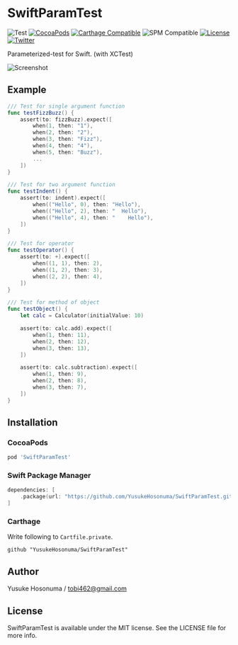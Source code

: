 # SwiftParamTest

![Test](https://github.com/YusukeHosonuma/SwiftParamTest/workflows/Test/badge.svg)
[![CocoaPods](https://img.shields.io/cocoapods/v/SwiftParamTest.svg)](https://cocoapods.org/pods/SwiftParamTest)
[![Carthage Compatible](https://img.shields.io/badge/Carthage-compatible-4BC51D.svg?style=flat)](https://github.com/Carthage/Carthage)
![SPM Compatible](https://img.shields.io/badge/SPM-compatible-4BC51D.svg?style=flat)
[![License](https://img.shields.io/github/license/YusukeHosonuma/SwiftPrettyPrint)](https://github.com/YusukeHosonuma/SwiftPrettyPrint/blob/master/LICENSE)
[![Twitter](https://img.shields.io/twitter/url?style=social&url=https%3A%2F%2Ftwitter.com%2Ftobi462)](https://twitter.com/tobi462)

Parameterized-test for Swift. (with XCTest)

![Screenshot](https://raw.githubusercontent.com/YusukeHosonuma/SwiftParamTest/master/screenshot.png)

## Example

```swift
/// Test for single argument function
func testFizzBuzz() {
    assert(to: fizzBuzz).expect([
        when(1, then: "1"),
        when(2, then: "2"),
        when(3, then: "Fizz"),
        when(4, then: "4"),
        when(5, then: "Buzz"),
        ...
    ])
}

/// Test for two argument function
func testIndent() {
    assert(to: indent).expect([
        when(("Hello", 0), then: "Hello"),
        when(("Hello", 2), then: "  Hello"),
        when(("Hello", 4), then: "    Hello"),
    ])
}

/// Test for operator
func testOperator() {
    assert(to: +).expect([
        when((1, 1), then: 2),
        when((1, 2), then: 3),
        when((2, 2), then: 4),
    ])
}

/// Test for method of object
func testObject() {
    let calc = Calculator(initialValue: 10)

    assert(to: calc.add).expect([
        when(1, then: 11),
        when(2, then: 12),
        when(3, then: 13),
    ])

    assert(to: calc.subtraction).expect([
        when(1, then: 9),
        when(2, then: 8),
        when(3, then: 7),
    ])
}
```

## Installation

### CocoaPods

```ruby
pod 'SwiftParamTest'
```

### Swift Package Manager

```swift
dependencies: [
    .package(url: "https://github.com/YusukeHosonuma/SwiftParamTest.git", from: "1.0.0"),
]
```

### Carthage

Write following to `Cartfile.private`.

```text
github "YusukeHosonuma/SwiftParamTest"
```

## Author

Yusuke Hosonuma / tobi462@gmail.com

## License

SwiftParamTest is available under the MIT license. See the LICENSE file for more info.
